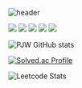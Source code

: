 ![header](https://capsule-render.vercel.app/api?type=rounded&color=auto&height=300&section=header&text=pjnw1236&fontSize=90&animation=scaleIn)

<!--
![hibaro](https://user-images.githubusercontent.com/97827368/169654343-0928eea5-a1b1-4fd6-9a97-0239233af25a.gif)
-->


<!--<img src="https://img.shields.io/badge/html-E34F26?style=for-the-badge&logo=html5&logoColor=white">-->
<!--<img src="https://img.shields.io/badge/css-1572B6?style=for-the-badge&logo=css3&logoColor=white">-->

<img src="https://img.shields.io/badge/python-version6?style=for-the-badge&logo=java&logoColor=white">
<img src="https://img.shields.io/badge/JAVA-007396?style=for-the-badge&logo=java&logoColor=white">
<img src="https://img.shields.io/badge/mysql-4479A1?style=for-the-badge&logo=mysql&logoColor=white">

<img src="https://img.shields.io/badge/github-181717?style=for-the-badge&logo=github&logoColor=white">
<img src="https://img.shields.io/badge/linux-FCC624?style=for-the-badge&logo=linux&logoColor=black">


![PJW GitHub stats](https://github-readme-stats.vercel.app/api?username=pjnw1236&show_icons=true&theme=solarized-light)

<!--
[![Top Langs](https://github-readme-stats.vercel.app/api/top-langs/?username=pjnw1236&theme=solarized-light)](https://github.com/anuraghazra/github-readme-stats)
-->

<!--
![StackOverflow](https://stackoverflow.design/assets/img/logos/so/logo-stackoverflow.svg)
-->

[![Solved.ac Profile](http://mazassumnida.wtf/api/v2/generate_badge?boj=uiside)](https://solved.ac/uiside/)


![Leetcode Stats](https://leetcard.jacoblin.cool/pjnw1236?theme=nord)

